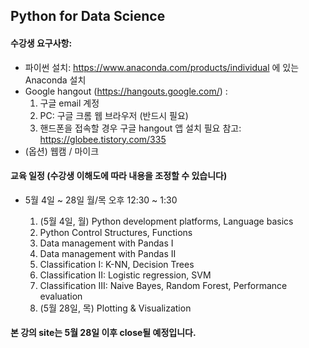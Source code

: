 ## Python for Data Science

#### 수강생 요구사항:
- 파이썬 설치: https://www.anaconda.com/products/individual 에 있는 Anaconda 설치
- Google hangout (https://hangouts.google.com/) :
    1. 구글 email 계정
    2. PC: 구글 크롬 웹 브라우저 (반드시 필요)
    3. 핸드폰을 접속할 경우 구글 hangout 앱 설치 필요
   참고: https://globee.tistory.com/335
- (옵션) 웹캠 / 마이크


#### 교육 일정 (수강생 이해도에 따라 내용을 조정할 수 있습니다)
- 5월 4일 ~ 28일 월/목 오후 12:30 ~ 1:30

  1. (5월 4일, 월) Python development platforms, Language basics
  2. Python Control Structures, Functions
  3. Data management with Pandas I
  4. Data management with Pandas II
  5. Classification I: K-NN, Decision Trees
  6. Classification II: Logistic regression, SVM
  7. Classification III: Naive Bayes, Random Forest, Performance evaluation
  8. (5월 28일, 목) Plotting & Visualization

#### 본 강의 site는 5월 28일 이후 close될 예정입니다.
